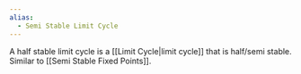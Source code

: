 ```yaml
---
alias:
  - Semi Stable Limit Cycle
---
```


A half stable limit cycle is a [[Limit Cycle|limit cycle]] that is half/semi stable. Similar to [[Semi Stable Fixed Points]].
